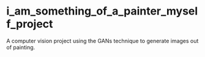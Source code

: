 # i_am_something_of_a_painter_myself_project
 A computer vision project using the GANs technique to generate images out of painting.
